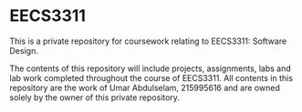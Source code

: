 # EECS3311

This is a private repository for coursework relating to EECS3311: Software Design.

The contents of this repository will include projects, assignments, labs and lab work completed throughout the course of EECS3311. All contents in this repository are the work of Umar Abdulselam, 215995616 and are owned solely by the owner of this private repository.
